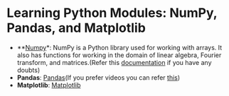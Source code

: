 # Learning Python Modules: NumPy, Pandas, and Matplotlib
* **[Numpy](https://www.youtube.com/watch?v=QUT1VHiLmmI)*: NumPy is a Python library used for working with arrays. It also has functions for working in the domain of linear algebra, Fourier transform, and matrices.(Refer this [documentation](https://numpy.org/doc/stable/user/absolute_beginners.html) if you have any doubts)
* **Pandas**: [Pandas](https://www.w3schools.com/python/pandas/default.asp)(If you prefer videos you can refer [this](https://www.youtube.com/watch?v=ZyhVh-qRZPA&list=PL-osiE80TeTsWmV9i9c58mdDCSskIFdDS))
* **Matplotlib**: [Matplotlib](https://www.w3schools.com/python/matplotlib_intro.asp)
